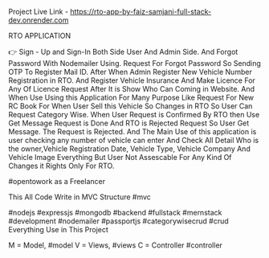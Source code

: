 Project Live Link - https://rto-app-by-faiz-samjani-full-stack-dev.onrender.com

RTO APPLICATION

👉 Sign - Up and Sign-In Both Side User And Admin Side. And Forgot Password With Nodemailer Using. Request For Forgot Password So Sending OTP To Register Mail ID. After When Admin Register New Vehicle Number Registration in RTO. And Register Vehicle Insurance And Make Licence For Any Of Licence Request After It is Show Who Can Coming in Website. And When Use Using this Application For Many Purpose Like Request For New RC Book For When User Sell this Vehicle So Changes in RTO So User Can Request Category Wise. When User Request is Confirmed By RTO then Use Get Message Request is Done And RTO is Rejected Request So User Get Message. The Request is Rejected. And The Main Use of this application is user checking any number of vehicle can enter And Check All Detail Who is the owner,Vehicle Registration Date, Vehicle Type, Vehicle Company And Vehicle Image Everything But User Not Assescable For Any Kind Of Changes it Rights Only For RTO.

#opentowork as a Freelancer 

This All Code Write in MVC Structure #mvc

#nodejs #expressjs #mongodb #backend #fullstack #mernstack #development #nodemailer #passportjs #categorywisecrud #crud
Everything Use in This Project

M = Model, #model 
V = Views, #views 
C = Controller #controller 

